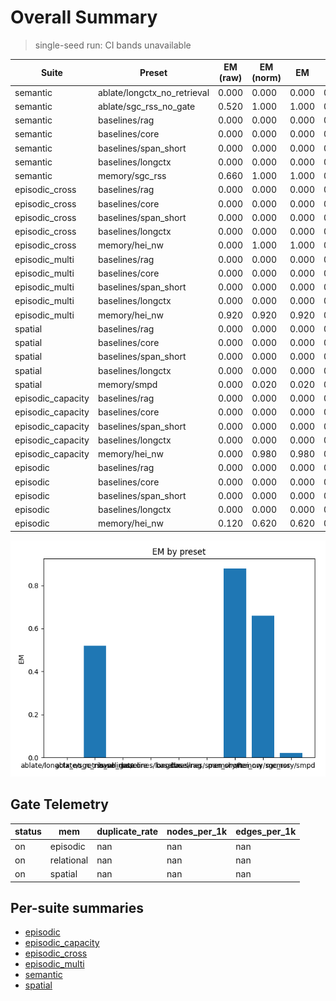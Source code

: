 # Overall Summary

> single-seed run: CI bands unavailable

| Suite | Preset | EM (raw) | EM (norm) | EM | f1 | overlong | format_violation | generated_tokens | input_tokens | latency_ms_mean | refusal_rate | rss_mb | steps_to_goal | store_size | suboptimality_ratio | success_rate | time_ms_per_100 | total_tokens |
|---|---|---|---|---|---|---|---|---|---|---|---|---|---|---|---|---|---|---|
| semantic | ablate/longctx_no_retrieval | 0.000 | 0.000 | 0.000 | 0.000 | 0.000 | 0.000 | – | – | – | 0.000 | – | – | 5.000 | – | – | – | – |
| semantic | ablate/sgc_rss_no_gate | 0.520 | 1.000 | 1.000 | 0.520 | 0.000 | 0.480 | 135.000 | 2450.000 | 96.171 | 0.000 | 1800.656 | – | 155.000 | – | – | 186.074 | 2585.000 |
| semantic | baselines/rag | 0.000 | 0.000 | 0.000 | 0.000 | 0.000 | 0.000 | – | – | – | 0.000 | – | – | 5.000 | – | – | – | – |
| semantic | baselines/core | 0.000 | 0.000 | 0.000 | 0.000 | 0.000 | 0.000 | – | – | – | 0.000 | – | – | 5.000 | – | – | – | – |
| semantic | baselines/span_short | 0.000 | 0.000 | 0.000 | 0.000 | 0.000 | 0.000 | – | – | – | 0.000 | – | – | 5.000 | – | – | – | – |
| semantic | baselines/longctx | 0.000 | 0.000 | 0.000 | 0.000 | 0.000 | 0.000 | – | – | – | 0.000 | – | – | 5.000 | – | – | – | – |
| semantic | memory/sgc_rss | 0.660 | 1.000 | 1.000 | 0.660 | 0.000 | 0.340 | 128.000 | 2450.000 | 100.624 | 0.000 | 1782.191 | – | 155.000 | – | – | 195.226 | 2578.000 |
| episodic_cross | baselines/rag | 0.000 | 0.000 | 0.000 | 0.000 | 0.000 | 0.000 | – | – | – | 0.000 | – | – | 5.000 | – | – | – | – |
| episodic_cross | baselines/core | 0.000 | 0.000 | 0.000 | 0.000 | 0.000 | 0.000 | – | – | – | 0.000 | – | – | 5.000 | – | – | – | – |
| episodic_cross | baselines/span_short | 0.000 | 0.000 | 0.000 | 0.000 | 0.000 | 0.000 | – | – | – | 0.000 | – | – | 5.000 | – | – | – | – |
| episodic_cross | baselines/longctx | 0.000 | 0.000 | 0.000 | 0.000 | 0.000 | 0.000 | – | – | – | 0.000 | – | – | 5.000 | – | – | – | – |
| episodic_cross | memory/hei_nw | 0.000 | 1.000 | 1.000 | 0.187 | 0.000 | 0.720 | 173.000 | 2050.000 | 112.586 | 0.000 | 1776.465 | – | 155.000 | – | – | 253.287 | 2223.000 |
| episodic_multi | baselines/rag | 0.000 | 0.000 | 0.000 | 0.000 | 0.000 | 0.000 | – | – | – | 0.000 | – | – | 5.000 | – | – | – | – |
| episodic_multi | baselines/core | 0.000 | 0.000 | 0.000 | 0.000 | 0.000 | 0.000 | – | – | – | 0.000 | – | – | 5.000 | – | – | – | – |
| episodic_multi | baselines/span_short | 0.000 | 0.000 | 0.000 | 0.000 | 0.000 | 0.000 | – | – | – | 0.000 | – | – | 5.000 | – | – | – | – |
| episodic_multi | baselines/longctx | 0.000 | 0.000 | 0.000 | 0.000 | 0.000 | 0.000 | – | – | – | 0.000 | – | – | 5.000 | – | – | – | – |
| episodic_multi | memory/hei_nw | 0.920 | 0.920 | 0.920 | 0.920 | 0.000 | 0.000 | 100.000 | 2100.000 | 78.093 | 0.000 | 1713.250 | – | 155.000 | – | – | 177.545 | 2200.000 |
| spatial | baselines/rag | 0.000 | 0.000 | 0.000 | 0.000 | 0.000 | 0.000 | – | – | – | 0.000 | – | – | 5.000 | – | – | – | – |
| spatial | baselines/core | 0.000 | 0.000 | 0.000 | 0.000 | 0.000 | 0.000 | – | – | – | 0.000 | – | – | 5.000 | – | – | – | – |
| spatial | baselines/span_short | 0.000 | 0.000 | 0.000 | 0.000 | 0.000 | 0.000 | – | – | – | 0.000 | – | – | 5.000 | – | – | – | – |
| spatial | baselines/longctx | 0.000 | 0.000 | 0.000 | 0.000 | 0.000 | 0.000 | – | – | – | 0.000 | – | – | 5.000 | – | – | – | – |
| spatial | memory/smpd | 0.000 | 0.020 | 0.020 | 0.000 | 0.340 | 0.000 | 1017.000 | 3484.000 | 545.677 | 0.000 | 1782.500 | 4.280 | 155.000 | 1.267 | 0.020 | 606.207 | 4501.000 |
| episodic_capacity | baselines/rag | 0.000 | 0.000 | 0.000 | 0.000 | 0.000 | 0.000 | – | – | – | 0.000 | – | – | 5.000 | – | – | – | – |
| episodic_capacity | baselines/core | 0.000 | 0.000 | 0.000 | 0.000 | 0.000 | 0.000 | – | – | – | 0.000 | – | – | 5.000 | – | – | – | – |
| episodic_capacity | baselines/span_short | 0.000 | 0.000 | 0.000 | 0.000 | 0.000 | 0.000 | – | – | – | 0.000 | – | – | 5.000 | – | – | – | – |
| episodic_capacity | baselines/longctx | 0.000 | 0.000 | 0.000 | 0.000 | 0.000 | 0.000 | – | – | – | 0.000 | – | – | 5.000 | – | – | – | – |
| episodic_capacity | memory/hei_nw | 0.000 | 0.980 | 0.980 | 0.166 | 0.020 | 0.760 | 186.000 | 15150.000 | 223.886 | 0.000 | 1694.859 | – | 155.000 | – | – | 73.004 | 15336.000 |
| episodic | baselines/rag | 0.000 | 0.000 | 0.000 | 0.000 | 0.000 | 0.000 | – | – | – | 0.000 | – | – | 5.000 | – | – | – | – |
| episodic | baselines/core | 0.000 | 0.000 | 0.000 | 0.000 | 0.000 | 0.000 | – | – | – | 0.000 | – | – | 5.000 | – | – | – | – |
| episodic | baselines/span_short | 0.000 | 0.000 | 0.000 | 0.000 | 0.000 | 0.000 | – | – | – | 0.000 | – | – | 5.000 | – | – | – | – |
| episodic | baselines/longctx | 0.000 | 0.000 | 0.000 | 0.000 | 0.000 | 0.000 | – | – | – | 0.000 | – | – | 5.000 | – | – | – | – |
| episodic | memory/hei_nw | 0.120 | 0.620 | 0.620 | 0.332 | 0.380 | 0.620 | 223.000 | 1970.000 | 137.411 | 0.000 | 1715.285 | – | 155.000 | – | – | 313.361 | 2193.000 |

![Overall EM](assets/overall_em.png)

## Gate Telemetry
| status | mem | duplicate_rate | nodes_per_1k | edges_per_1k |
|---|---|---|---|---|
| on | episodic | nan | nan | nan |
| on | relational | nan | nan | nan |
| on | spatial | nan | nan | nan |

## Per-suite summaries
- [episodic](episodic/summary.md)
- [episodic_capacity](episodic_capacity/summary.md)
- [episodic_cross](episodic_cross/summary.md)
- [episodic_multi](episodic_multi/summary.md)
- [semantic](semantic/summary.md)
- [spatial](spatial/summary.md)